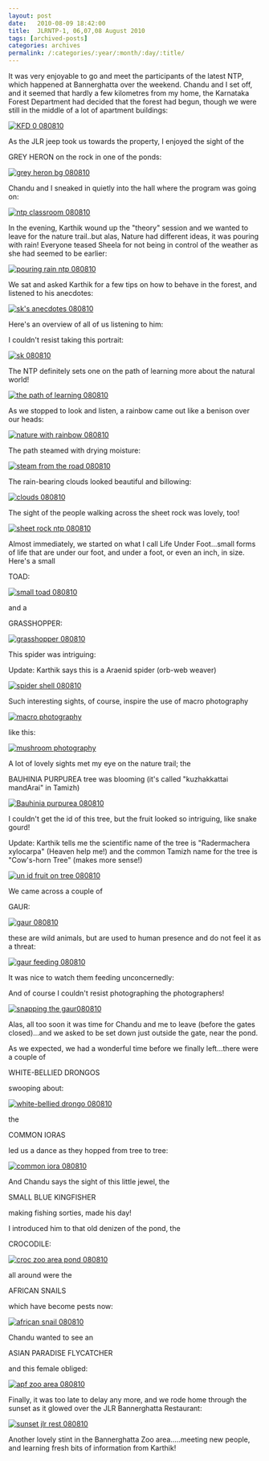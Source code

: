 ```yaml
---
layout: post
date:	2010-08-09 18:42:00
title:  JLRNTP-1, 06,07,08 August 2010
tags: [archived-posts]
categories: archives
permalink: /:categories/:year/:month/:day/:title/
---
```

It was very enjoyable to go and meet the participants of the latest NTP, which happened at Bannerghatta over the weekend. Chandu and I set off, and it seemed that hardly a few kilometres from my home, the Karnataka Forest Department had decided that the forest had begun, though we were still in the middle of a lot of apartment buildings:


<a href="http://s835.photobucket.com/albums/zz275/dffrntpx/?action=view&amp;current=IMG_9215.jpg" target="_blank"><img src="http://i835.photobucket.com/albums/zz275/dffrntpx/IMG_9215.jpg" border="0" alt="KFD 0 080810"></a>

<lj-cut text="My visit to JLR for the NTP">


As the JLR jeep took us towards the property, I enjoyed the sight of the 

GREY HERON on the rock in one of the ponds:

<a href="http://s835.photobucket.com/albums/zz275/dffrntpx/?action=view&amp;current=IMG_9223.jpg" target="_blank"><img src="http://i835.photobucket.com/albums/zz275/dffrntpx/IMG_9223.jpg" border="0" alt="grey heron bg 080810"></a>

Chandu and I sneaked in quietly into the hall where the program was going on:

<a href="http://s835.photobucket.com/albums/zz275/dffrntpx/?action=view&amp;current=IMG_9226-1.jpg" target="_blank"><img src="http://i835.photobucket.com/albums/zz275/dffrntpx/IMG_9226-1.jpg" border="0" alt="ntp classroom 080810"></a>

In the evening, Karthik wound up the "theory" session and we wanted to leave for the nature trail..but alas, Nature had different ideas, it was pouring with rain! Everyone teased Sheela for not being in control of the weather as she had seemed to be earlier:

<a href="http://s835.photobucket.com/albums/zz275/dffrntpx/?action=view&amp;current=IMG_9240.jpg" target="_blank"><img src="http://i835.photobucket.com/albums/zz275/dffrntpx/IMG_9240.jpg" border="0" alt="pouring rain ntp 080810"></a>

We sat and asked Karthik for a few tips on how to behave in the forest, and listened to his anecdotes:

<a href="http://s835.photobucket.com/albums/zz275/dffrntpx/?action=view&amp;current=IMG_9243-1.jpg" target="_blank"><img src="http://i835.photobucket.com/albums/zz275/dffrntpx/IMG_9243-1.jpg" border="0" alt="sk&#39;s anecdotes 080810"></a>

Here's an overview of all of us listening to him:


<lj-embed id="453"/>

I couldn't resist taking this portrait:

<a href="http://s835.photobucket.com/albums/zz275/dffrntpx/?action=view&amp;current=IMG_9244-1.jpg" target="_blank"><img src="http://i835.photobucket.com/albums/zz275/dffrntpx/IMG_9244-1.jpg" border="0" alt="sk 080810"></a>

The NTP definitely sets one on the path of learning more about the natural world!

<a href="http://s835.photobucket.com/albums/zz275/dffrntpx/?action=view&amp;current=IMG_9266-1.jpg" target="_blank"><img src="http://i835.photobucket.com/albums/zz275/dffrntpx/IMG_9266-1.jpg" border="0" alt="the path of learning 080810"></a>

As we stopped to look and listen, a rainbow came out like a benison over our heads:

<a href="http://s835.photobucket.com/albums/zz275/dffrntpx/?action=view&amp;current=IMG_9280-1.jpg" target="_blank"><img src="http://i835.photobucket.com/albums/zz275/dffrntpx/IMG_9280-1.jpg" border="0" alt="nature with rainbow 080810"></a>

The path steamed with drying moisture:

<a href="http://s835.photobucket.com/albums/zz275/dffrntpx/?action=view&amp;current=IMG_9255-1.jpg" target="_blank"><img src="http://i835.photobucket.com/albums/zz275/dffrntpx/IMG_9255-1.jpg" border="0" alt="steam from the road 080810"></a>

The rain-bearing clouds looked beautiful and billowing:


<a href="http://s835.photobucket.com/albums/zz275/dffrntpx/?action=view&amp;current=IMG_9257.jpg" target="_blank"><img src="http://i835.photobucket.com/albums/zz275/dffrntpx/IMG_9257.jpg" border="0" alt="clouds 080810"></a>

The sight of the people walking across the sheet rock was lovely, too!


<a href="http://s835.photobucket.com/albums/zz275/dffrntpx/?action=view&amp;current=IMG_9263-1.jpg" target="_blank"><img src="http://i835.photobucket.com/albums/zz275/dffrntpx/IMG_9263-1.jpg" border="0" alt="sheet rock ntp 080810"></a>

Almost immediately, we started on what I call Life Under Foot...small forms of life that are under our foot, and under a foot, or even an inch, in size. Here's a small 

TOAD:

<a href="http://s835.photobucket.com/albums/zz275/dffrntpx/?action=view&amp;current=IMG_9250-1.jpg" target="_blank"><img src="http://i835.photobucket.com/albums/zz275/dffrntpx/IMG_9250-1.jpg" border="0" alt="small toad 080810"></a>

and a

GRASSHOPPER:

<a href="http://s835.photobucket.com/albums/zz275/dffrntpx/?action=view&amp;current=IMG_9264.jpg" target="_blank"><img src="http://i835.photobucket.com/albums/zz275/dffrntpx/IMG_9264.jpg" border="0" alt="grasshopper 080810"></a>


This spider was intriguing:

Update: Karthik says this is a Araenid spider (orb-web weaver)

<a href="http://s835.photobucket.com/albums/zz275/dffrntpx/?action=view&amp;current=IMG_9224-1.jpg" target="_blank"><img src="http://i835.photobucket.com/albums/zz275/dffrntpx/IMG_9224-1.jpg" border="0" alt="spider shell 080810"></a>

Such interesting sights, of course, inspire the use of macro photography


<a href="http://s835.photobucket.com/albums/zz275/dffrntpx/?action=view&amp;current=IMG_9260.jpg" target="_blank"><img src="http://i835.photobucket.com/albums/zz275/dffrntpx/IMG_9260.jpg" border="0" alt="macro photography"></a>

like this:

<a href="http://s835.photobucket.com/albums/zz275/dffrntpx/?action=view&amp;current=IMG_9287.jpg" target="_blank"><img src="http://i835.photobucket.com/albums/zz275/dffrntpx/IMG_9287.jpg" border="0" alt="mushroom photography"></a>

A lot of lovely sights met my eye on the nature trail; the

BAUHINIA PURPUREA tree was blooming (it's called "kuzhakkattai mandArai" in Tamizh)

<a href="http://s835.photobucket.com/albums/zz275/dffrntpx/?action=view&amp;current=IMG_9238-1.jpg" target="_blank"><img src="http://i835.photobucket.com/albums/zz275/dffrntpx/IMG_9238-1.jpg" border="0" alt="Bauhinia purpurea 080810"></a>

I couldn't get the id of this tree, but the fruit looked so intriguing, like snake gourd!

Update: Karthik tells me the scientific name of the tree is "Radermachera xylocarpa" (Heaven help me!) and the common Tamizh name for the tree is "Cow's-horn Tree" (makes more sense!)


<a href="http://s835.photobucket.com/albums/zz275/dffrntpx/?action=view&amp;current=IMG_9285-1.jpg" target="_blank"><img src="http://i835.photobucket.com/albums/zz275/dffrntpx/IMG_9285-1.jpg" border="0" alt="un id fruit on tree 080810"></a>

We came across a couple of 

GAUR:

<a href="http://s835.photobucket.com/albums/zz275/dffrntpx/?action=view&amp;current=IMG_9291-1.jpg" target="_blank"><img src="http://i835.photobucket.com/albums/zz275/dffrntpx/IMG_9291-1.jpg" border="0" alt="gaur 080810"></a>

these are wild animals, but are used to human presence and do not feel it as a threat:


<a href="http://s835.photobucket.com/albums/zz275/dffrntpx/?action=view&amp;current=IMG_9307-1.jpg" target="_blank"><img src="http://i835.photobucket.com/albums/zz275/dffrntpx/IMG_9307-1.jpg" border="0" alt="gaur feeding 080810"></a>

It was nice to watch them feeding unconcernedly:


<lj-embed id="454"/>

And of course I couldn't resist photographing the photographers!

<a href="http://s835.photobucket.com/albums/zz275/dffrntpx/?action=view&amp;current=IMG_9298.jpg" target="_blank"><img src="http://i835.photobucket.com/albums/zz275/dffrntpx/IMG_9298.jpg" border="0" alt="snapping the gaur080810"></a>

Alas, all too soon it was time for Chandu and me to leave (before the gates closed)...and we asked to be set down just outside the gate, near the pond. 

As we expected, we had a wonderful time before we finally left...there were a couple of

WHITE-BELLIED DRONGOS

swooping about:

<a href="http://s835.photobucket.com/albums/zz275/dffrntpx/?action=view&amp;current=IMG_9347.jpg" target="_blank"><img src="http://i835.photobucket.com/albums/zz275/dffrntpx/IMG_9347.jpg" border="0" alt="white-bellied drongo 080810"></a>

the

COMMON IORAS

led us a dance as they hopped from tree to tree:

<a href="http://s835.photobucket.com/albums/zz275/dffrntpx/?action=view&amp;current=IMG_9349.jpg" target="_blank"><img src="http://i835.photobucket.com/albums/zz275/dffrntpx/IMG_9349.jpg" border="0" alt="common iora 080810"></a>

And Chandu says the sight of this little jewel, the

SMALL BLUE KINGFISHER

making fishing sorties, made his day!

<lj-embed id="455"/>

I introduced him to that old denizen of the pond, the

CROCODILE:


<a href="http://s835.photobucket.com/albums/zz275/dffrntpx/?action=view&amp;current=IMG_9330-1.jpg" target="_blank"><img src="http://i835.photobucket.com/albums/zz275/dffrntpx/IMG_9330-1.jpg" border="0" alt="croc zoo area pond 080810"></a>

all around were the

AFRICAN SNAILS

which have become pests now:

<a href="http://s835.photobucket.com/albums/zz275/dffrntpx/?action=view&amp;current=IMG_9366-1.jpg" target="_blank"><img src="http://i835.photobucket.com/albums/zz275/dffrntpx/IMG_9366-1.jpg" border="0" alt="african snail 080810"></a>

Chandu wanted to see an

ASIAN PARADISE FLYCATCHER

and this female obliged:


<a href="http://s835.photobucket.com/albums/zz275/dffrntpx/?action=view&amp;current=IMG_9324-1.jpg" target="_blank"><img src="http://i835.photobucket.com/albums/zz275/dffrntpx/IMG_9324-1.jpg" border="0" alt="apf zoo area 080810"></a>



</lj-cut>

Finally, it was too late to delay any more, and we rode home through the sunset as it glowed over the JLR Bannerghatta Restaurant:

<a href="http://s835.photobucket.com/albums/zz275/dffrntpx/?action=view&amp;current=IMG_9386.jpg" target="_blank"><img src="http://i835.photobucket.com/albums/zz275/dffrntpx/IMG_9386.jpg" border="0" alt="sunset jlr rest 080810"></a>

Another lovely stint in the Bannerghatta Zoo area.....meeting new people, and learning fresh bits of information from Karthik!
